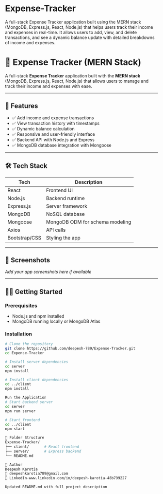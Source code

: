 # Expense-Tracker
A full-stack Expense Tracker application built using the MERN stack (MongoDB, Express.js, React, Node.js) that helps users track their income and expenses in real-time. It allows users to add, view, and delete transactions, and see a dynamic balance update with detailed breakdowns of income and expenses.
# 💸 Expense Tracker (MERN Stack)

A full-stack **Expense Tracker** application built with the **MERN stack** (MongoDB, Express.js, React, Node.js) that allows users to manage and track their income and expenses with ease.

---

## 🚀 Features

- ✅ Add income and expense transactions
- ✅ View transaction history with timestamps
- ✅ Dynamic balance calculation
- ✅ Responsive and user-friendly interface
- ✅ Backend API with Node.js and Express
- ✅ MongoDB database integration with Mongoose

---

## 🛠 Tech Stack

| Tech        | Description                      |
|-------------|----------------------------------|
| React       | Frontend UI                      |
| Node.js     | Backend runtime                  |
| Express.js  | Server framework                 |
| MongoDB     | NoSQL database                   |
| Mongoose    | MongoDB ODM for schema modeling  |
| Axios       | API calls                        |
| Bootstrap/CSS | Styling the app               |

---

## 📸 Screenshots

_Add your app screenshots here if available_

---

## 🧑‍💻 Getting Started

### Prerequisites
- Node.js and npm installed
- MongoDB running locally or MongoDB Atlas

### Installation

```bash
# Clone the repository
git clone https://github.com/deepesh-789/Expense-Tracker.git
cd Expense-Tracker

# Install server dependencies
cd server
npm install

# Install client dependencies
cd ../client
npm install

Run the Application
# Start backend server
cd server
npm run server

# Start frontend
cd ../client
npm start

📁 Folder Structure
Expense-Tracker/
├── client/       # React frontend
├── server/       # Express backend
└── README.md

🙌 Author
Deepesh Karotia
📧 deepeshkarotia789@gmail.com
🔗 LinkedIn-www.linkedin.com/in/deepesh-karotia-48b799227

Updated README.md with full project description

